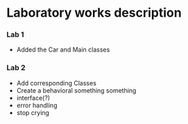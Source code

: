 ﻿# Laboratory works description

### Lab 1

* Added the Car and Main classes 

### Lab 2

* Add corresponding Classes
* Create a behavioral something something
* interface(?)
* error handling
* stop crying

